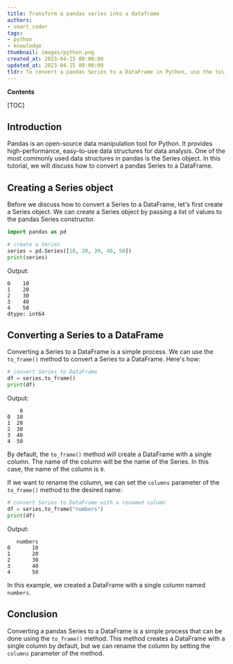 ```yaml
---
title: Transform a pandas series into a dataframe
authors:
- smart_coder
tags:
- python
- knowledge
thumbnail: images/python.png
created_at: 2023-04-15 00:00:00
updated_at: 2023-04-15 00:00:00
tldr: To convert a pandas Series to a DataFrame in Python, use the to\_frame() method.
---
```


**Contents**

[TOC]

## Introduction

Pandas is an open-source data manipulation tool for Python. It provides high-performance, easy-to-use data structures for data analysis. One of the most commonly used data structures in pandas is the Series object. In this tutorial, we will discuss how to convert a pandas Series to a DataFrame.

## Creating a Series object

Before we discuss how to convert a Series to a DataFrame, let's first create a Series object. We can create a Series object by passing a list of values to the pandas Series constructor. 

```python
import pandas as pd

# create a Series
series = pd.Series([10, 20, 30, 40, 50])
print(series)
```

Output:

```
0    10
1    20
2    30
3    40
4    50
dtype: int64
```

## Converting a Series to a DataFrame

Converting a Series to a DataFrame is a simple process. We can use the `to_frame()` method to convert a Series to a DataFrame. Here's how:

```python
# convert Series to DataFrame
df = series.to_frame()
print(df)
```

Output:

```
    0
0  10
1  20
2  30
3  40
4  50
```

By default, the `to_frame()` method will create a DataFrame with a single column. The name of the column will be the name of the Series. In this case, the name of the column is `0`.

If we want to rename the column, we can set the `columns` parameter of the `to_frame()` method to the desired name:

```python
# convert Series to DataFrame with a renamed column
df = series.to_frame("numbers")
print(df)
```

Output:

```
   numbers
0       10
1       20
2       30
3       40
4       50
```

In this example, we created a DataFrame with a single column named `numbers`.

## Conclusion 

Converting a pandas Series to a DataFrame is a simple process that can be done using the `to_frame()` method. This method creates a DataFrame with a single column by default, but we can rename the column by setting the `columns` parameter of the method.
